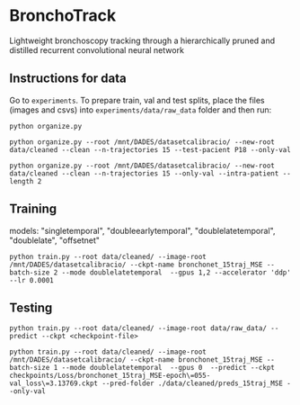 # BronchoTrack

Lightweight bronchoscopy tracking through a hierarchically pruned and distilled recurrent convolutional neural network

## Instructions for data

Go to `experiments`. To prepare train, val and test splits, place the files (images and csvs) into `experiments/data/raw_data` folder and then run:

`python organize.py`

`python organize.py --root /mnt/DADES/datasetcalibracio/ --new-root data/cleaned --clean --n-trajectories 15 --test-pacient P18 --only-val`

`python organize.py --root /mnt/DADES/datasetcalibracio/ --new-root data/cleaned --clean --n-trajectories 15 --only-val --intra-patient --length 2`

## Training

models: "singletemporal", "doubleearlytemporal", "doublelatetemporal", "doublelate", "offsetnet"

`python train.py --root data/cleaned/ --image-root /mnt/DADES/datasetcalibracio/ --ckpt-name bronchonet_15traj_MSE --batch-size 2 --mode doublelatetemporal  --gpus 1,2 --accelerator 'ddp' --lr 0.0001`

## Testing

`python train.py --root data/cleaned/ --image-root data/raw_data/ --predict --ckpt <checkpoint-file>`

`python train.py --root data/cleaned/ --image-root /mnt/DADES/datasetcalibracio/ --ckpt-name bronchonet_15traj_MSE --batch-size 1 --mode doublelatetemporal  --gpus 0  --predict --ckpt checkpoints/Loss/bronchonet_15traj_MSE-epoch\=055-val_loss\=3.13769.ckpt --pred-folder ./data/cleaned/preds_15traj_MSE --only-val`